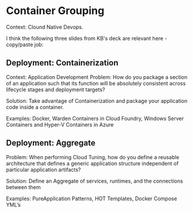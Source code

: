 Container Grouping
===

Context: Clound Native Devops.

I think the following three slides from KB's deck are relevant here - copy/paste job:

## Deployment: Containerization

Context: Application Development
Problem: How do you package a section of an application such that its function will be absolutely consistent across lifecycle stages and deployment targets?

Solution: Take advantage of Containerization and package your application code inside a container.

Examples: Docker, Warden Containers in Cloud Foundry, Windows Server Containers and Hyper-V Containers in Azure

## Deployment: Aggregate

Problem: When performing Cloud Tuning, how do you define a reusable architecture that defines a generic application structure independent of particular application artifacts?

Solution: Define an Aggregate of services, runtimes, and the connections between them

Examples: PureApplication Patterns, HOT Templates, Docker Compose YML’s

